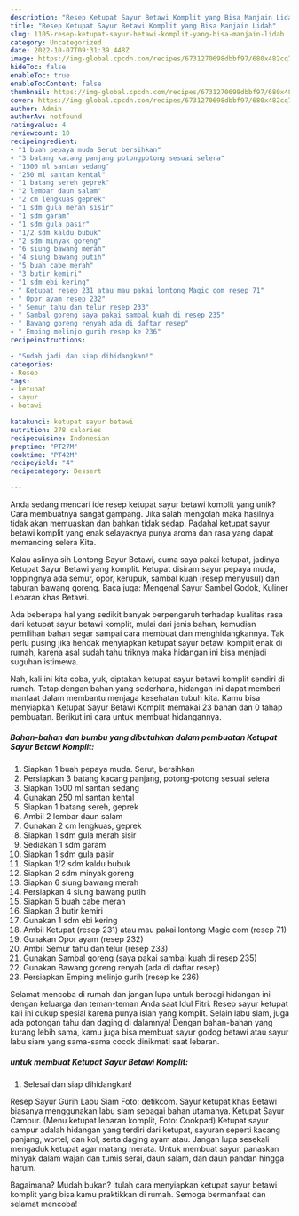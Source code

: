 ```yaml
---
description: "Resep Ketupat Sayur Betawi Komplit yang Bisa Manjain Lidah"
title: "Resep Ketupat Sayur Betawi Komplit yang Bisa Manjain Lidah"
slug: 1105-resep-ketupat-sayur-betawi-komplit-yang-bisa-manjain-lidah
category: Uncategorized
date: 2022-10-07T09:31:39.448Z
image: https://img-global.cpcdn.com/recipes/6731270698dbbf97/680x482cq70/ketupat-sayur-betawi-komplit-foto-resep-utama.jpg
hideToc: false
enableToc: true
enableTocContent: false
thumbnail: https://img-global.cpcdn.com/recipes/6731270698dbbf97/680x482cq70/ketupat-sayur-betawi-komplit-foto-resep-utama.jpg
cover: https://img-global.cpcdn.com/recipes/6731270698dbbf97/680x482cq70/ketupat-sayur-betawi-komplit-foto-resep-utama.jpg
author: Admin
authorAv: notfound
ratingvalue: 4
reviewcount: 10
recipeingredient:
- "1 buah pepaya muda Serut bersihkan"
- "3 batang kacang panjang potongpotong sesuai selera"
- "1500 ml santan sedang"
- "250 ml santan kental"
- "1 batang sereh geprek"
- "2 lembar daun salam"
- "2 cm lengkuas geprek"
- "1 sdm gula merah sisir"
- "1 sdm garam"
- "1 sdm gula pasir"
- "1/2 sdm kaldu bubuk"
- "2 sdm minyak goreng"
- "6 siung bawang merah"
- "4 siung bawang putih"
- "5 buah cabe merah"
- "3 butir kemiri"
- "1 sdm ebi kering"
- " Ketupat resep 231 atau mau pakai lontong Magic com resep 71"
- " Opor ayam resep 232"
- " Semur tahu dan telur resep 233"
- " Sambal goreng saya pakai sambal kuah di resep 235"
- " Bawang goreng renyah ada di daftar resep"
- " Emping melinjo gurih resep ke 236"
recipeinstructions:

- "Sudah jadi dan siap dihidangkan!"
categories:
- Resep
tags:
- ketupat
- sayur
- betawi

katakunci: ketupat sayur betawi 
nutrition: 278 calories
recipecuisine: Indonesian
preptime: "PT27M"
cooktime: "PT42M"
recipeyield: "4"
recipecategory: Dessert

---
```





Anda sedang mencari ide resep ketupat sayur betawi komplit yang unik? Cara membuatnya sangat gampang. Jika salah mengolah maka hasilnya tidak akan memuaskan dan bahkan tidak sedap. Padahal ketupat sayur betawi komplit yang enak selayaknya punya aroma dan rasa yang dapat memancing selera Kita.





Kalau aslinya sih Lontong Sayur Betawi, cuma saya pakai ketupat, jadinya Ketupat Sayur Betawi yang komplit. Ketupat disiram sayur pepaya muda, toppingnya ada semur, opor, kerupuk, sambal kuah (resep menyusul) dan taburan bawang goreng. Baca juga: Mengenal Sayur Sambel Godok, Kuliner Lebaran khas Betawi.

Ada beberapa hal yang sedikit banyak berpengaruh terhadap kualitas rasa dari ketupat sayur betawi komplit, mulai dari jenis bahan, kemudian pemilihan bahan segar sampai cara membuat dan menghidangkannya. Tak perlu pusing jika hendak menyiapkan ketupat sayur betawi komplit enak di rumah, karena asal sudah tahu triknya maka hidangan ini bisa menjadi suguhan istimewa.






Nah, kali ini kita coba, yuk, ciptakan ketupat sayur betawi komplit sendiri di rumah. Tetap dengan bahan yang sederhana, hidangan ini dapat memberi manfaat dalam membantu menjaga kesehatan tubuh kita. Kamu bisa menyiapkan Ketupat Sayur Betawi Komplit memakai 23 bahan dan 0 tahap pembuatan. Berikut ini cara untuk membuat hidangannya.

<!--inarticleads1-->

##### Bahan-bahan dan bumbu yang dibutuhkan dalam pembuatan Ketupat Sayur Betawi Komplit:

1. Siapkan 1 buah pepaya muda. Serut, bersihkan
1. Persiapkan 3 batang kacang panjang, potong-potong sesuai selera
1. Siapkan 1500 ml santan sedang
1. Gunakan 250 ml santan kental
1. Siapkan 1 batang sereh, geprek
1. Ambil 2 lembar daun salam
1. Gunakan 2 cm lengkuas, geprek
1. Siapkan 1 sdm gula merah sisir
1. Sediakan 1 sdm garam
1. Siapkan 1 sdm gula pasir
1. Siapkan 1/2 sdm kaldu bubuk
1. Siapkan 2 sdm minyak goreng
1. Siapkan 6 siung bawang merah
1. Persiapkan 4 siung bawang putih
1. Siapkan 5 buah cabe merah
1. Siapkan 3 butir kemiri
1. Gunakan 1 sdm ebi kering
1. Ambil  Ketupat (resep 231) atau mau pakai lontong Magic com (resep 71)
1. Gunakan  Opor ayam (resep 232)
1. Ambil  Semur tahu dan telur (resep 233)
1. Gunakan  Sambal goreng (saya pakai sambal kuah di resep 235)
1. Gunakan  Bawang goreng renyah (ada di daftar resep)
1. Persiapkan  Emping melinjo gurih (resep ke 236)


Selamat mencoba di rumah dan jangan lupa untuk berbagi hidangan ini dengan keluarga dan teman-teman Anda saat Idul Fitri. Resep sayur ketupat kali ini cukup spesial karena punya isian yang komplit. Selain labu siam, juga ada potongan tahu dan daging di dalamnya! Dengan bahan-bahan yang kurang lebih sama, kamu juga bisa membuat sayur godog betawi atau sayur labu siam yang sama-sama cocok dinikmati saat lebaran. 

<!--inarticleads2-->

#####  untuk membuat Ketupat Sayur Betawi Komplit:


1. Selesai dan siap dihidangkan!

Resep Sayur Gurih Labu Siam Foto: detikcom. Sayur ketupat khas Betawi biasanya menggunakan labu siam sebagai bahan utamanya. Ketupat Sayur Campur. (Menu ketupat lebaran komplit, Foto: Cookpad) Ketupat sayur campur adalah hidangan yang terdiri dari ketupat, sayuran seperti kacang panjang, wortel, dan kol, serta daging ayam atau. Jangan lupa sesekali mengaduk ketupat agar matang merata. Untuk membuat sayur, panaskan minyak dalam wajan dan tumis serai, daun salam, dan daun pandan hingga harum. 

Bagaimana? Mudah bukan? Itulah cara menyiapkan ketupat sayur betawi komplit yang bisa kamu praktikkan di rumah. Semoga bermanfaat dan selamat mencoba!
